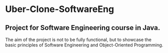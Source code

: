 # Uber-Clone-SoftwareEng
## Project for Software Engineering course in Java.
The aim of the project is not to be fully functional, but to showcase the basic principles of Software Engineering and Object-Oriented Programming.
